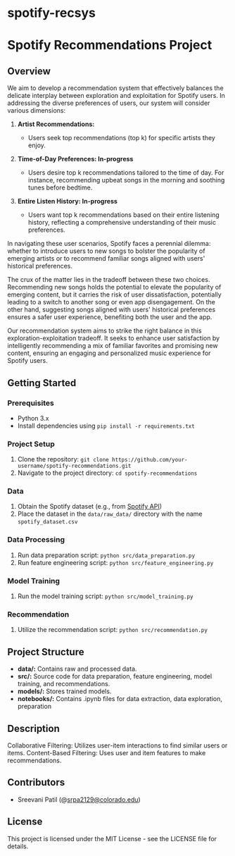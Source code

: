 # spotify-recsys

# Spotify Recommendations Project

## Overview

We aim to develop a recommendation system that effectively balances the delicate interplay between exploration and exploitation for Spotify users. In addressing the diverse preferences of users, our system will consider various dimensions:

1. **Artist Recommendations:**
   - Users seek top recommendations (top k) for specific artists they enjoy.

2. **Time-of-Day Preferences: In-progress**
   - Users desire top k recommendations tailored to the time of day. For instance, recommending upbeat songs in the morning and soothing tunes before bedtime.

3. **Entire Listen History: In-progress**
   - Users want top k recommendations based on their entire listening history, reflecting a comprehensive understanding of their music preferences.

In navigating these user scenarios, Spotify faces a perennial dilemma: whether to introduce users to new songs to bolster the popularity of emerging artists or to recommend familiar songs aligned with users' historical preferences.

The crux of the matter lies in the tradeoff between these two choices. Recommending new songs holds the potential to elevate the popularity of emerging content, but it carries the risk of user dissatisfaction, potentially leading to a switch to another song or even app disengagement. On the other hand, suggesting songs aligned with users' historical preferences ensures a safer user experience, benefiting both the user and the app.

Our recommendation system aims to strike the right balance in this exploration-exploitation tradeoff. It seeks to enhance user satisfaction by intelligently recommending a mix of familiar favorites and promising new content, ensuring an engaging and personalized music experience for Spotify users.

## Getting Started

### Prerequisites

- Python 3.x
- Install dependencies using `pip install -r requirements.txt`

### Project Setup

1. Clone the repository: `git clone https://github.com/your-username/spotify-recommendations.git`
2. Navigate to the project directory: `cd spotify-recommendations`

### Data

1. Obtain the Spotify dataset (e.g., from [Spotify API](https://developer.spotify.com/documentation/web-api/))
2. Place the dataset in the `data/raw_data/` directory with the name `spotify_dataset.csv`

### Data Processing

1. Run data preparation script: `python src/data_preparation.py`
2. Run feature engineering script: `python src/feature_engineering.py`

### Model Training

1. Run the model training script: `python src/model_training.py`

### Recommendation

1. Utilize the recommendation script: `python src/recommendation.py`

## Project Structure

- **data/:** Contains raw and processed data.
- **src/:** Source code for data preparation, feature engineering, model training, and recommendations.
- **models/:** Stores trained models.
- **notebooks/:** Contains .ipynb files for data extraction, data exploration, preparation

## Description

Collaborative Filtering: Utilizes user-item interactions to find similar users or items.
Content-Based Filtering: Uses user and item features to make recommendations.

## Contributors
- Sreevani Patil (@srpa2129@colorado.edu)

## License
This project is licensed under the MIT License - see the LICENSE file for details.




